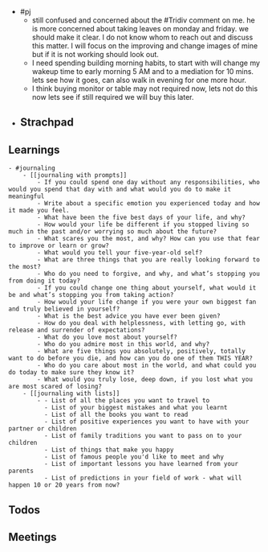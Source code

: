 - #pj
	- still confused and concerned about the #Tridiv comment on me. he is more concerned about taking leaves on monday and friday. we should make it clear. I do not know whom to reach out and discuss this matter. I will focus on the improving and change images of mine but if it is not working should look out.
	- I need spending building morning habits, to start with will change my wakeup time to early morning 5 AM and to a mediation for 10 mins. lets see how it goes, can also walk in evening for one more hour.
	- I think buying monitor or table may not required now, lets not do this now lets see if still required we will buy this later.
- ## Strachpad
## Learnings
	- #journaling
		- [[journaling with prompts]]
			- If you could spend one day without any responsibilities, who would you spend that day with and what would you do to make it meaningful
			- Write about a specific emotion you experienced today and how it made you feel.
			- What have been the five best days of your life, and why?
			- How would your life be different if you stopped living so much in the past and/or worrying so much about the future?
			- What scares you the most, and why? How can you use that fear to improve or learn or grow?
			- What would you tell your five-year-old self?
			- What are three things that you are really looking forward to the most?
			- Who do you need to forgive, and why, and what’s stopping you from doing it today?
			- If you could change one thing about yourself, what would it be and what’s stopping you from taking action?
			- How would your life change if you were your own biggest fan and truly believed in yourself?
			- What is the best advice you have ever been given?
			- How do you deal with helplessness, with letting go, with release and surrender of expectations?
			- What do you love most about yourself?
			- Who do you admire most in this world, and why?
			- What are five things you absolutely, positively, totally want to do before you die, and how can you do one of them THIS YEAR?
			- Who do you care about most in the world, and what could you do today to make sure they know it?
			- What would you truly lose, deep down, if you lost what you are most scared of losing?
		- [[journaling with lists]]
			- - List of all the places you want to travel to
			  - List of your biggest mistakes and what you learnt
			  - List of all the books you want to read
			  - List of positive experiences you want to have with your partner or children
			  - List of family traditions you want to pass on to your children
			  - List of things that make you happy
			  - List of famous people you'd like to meet and why
			  - List of important lessons you have learned from your parents
			  - List of predictions in your field of work - what will happen 10 or 20 years from now?
## Todos
## Meetings